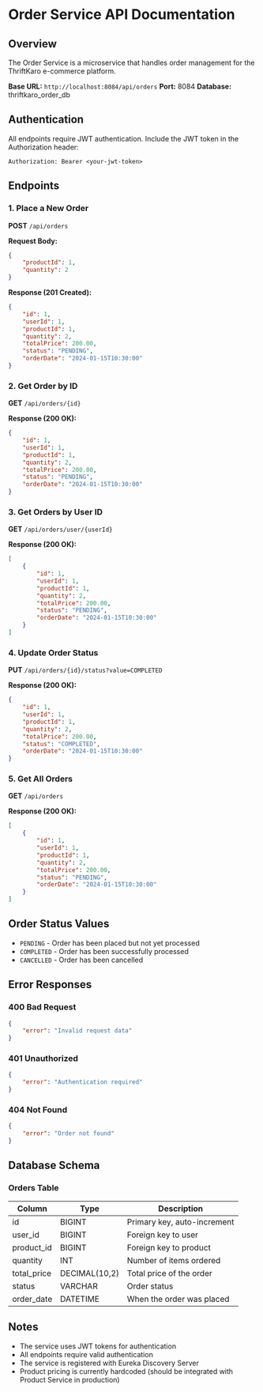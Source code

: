 # Order Service API Documentation

## Overview
The Order Service is a microservice that handles order management for the ThriftKaro e-commerce platform.

**Base URL:** `http://localhost:8084/api/orders`
**Port:** 8084
**Database:** thriftkaro_order_db

## Authentication
All endpoints require JWT authentication. Include the JWT token in the Authorization header:
```
Authorization: Bearer <your-jwt-token>
```

## Endpoints

### 1. Place a New Order
**POST** `/api/orders`

**Request Body:**
```json
{
    "productId": 1,
    "quantity": 2
}
```

**Response (201 Created):**
```json
{
    "id": 1,
    "userId": 1,
    "productId": 1,
    "quantity": 2,
    "totalPrice": 200.00,
    "status": "PENDING",
    "orderDate": "2024-01-15T10:30:00"
}
```

### 2. Get Order by ID
**GET** `/api/orders/{id}`

**Response (200 OK):**
```json
{
    "id": 1,
    "userId": 1,
    "productId": 1,
    "quantity": 2,
    "totalPrice": 200.00,
    "status": "PENDING",
    "orderDate": "2024-01-15T10:30:00"
}
```

### 3. Get Orders by User ID
**GET** `/api/orders/user/{userId}`

**Response (200 OK):**
```json
[
    {
        "id": 1,
        "userId": 1,
        "productId": 1,
        "quantity": 2,
        "totalPrice": 200.00,
        "status": "PENDING",
        "orderDate": "2024-01-15T10:30:00"
    }
]
```

### 4. Update Order Status
**PUT** `/api/orders/{id}/status?value=COMPLETED`

**Response (200 OK):**
```json
{
    "id": 1,
    "userId": 1,
    "productId": 1,
    "quantity": 2,
    "totalPrice": 200.00,
    "status": "COMPLETED",
    "orderDate": "2024-01-15T10:30:00"
}
```

### 5. Get All Orders
**GET** `/api/orders`

**Response (200 OK):**
```json
[
    {
        "id": 1,
        "userId": 1,
        "productId": 1,
        "quantity": 2,
        "totalPrice": 200.00,
        "status": "PENDING",
        "orderDate": "2024-01-15T10:30:00"
    }
]
```

## Order Status Values
- `PENDING` - Order has been placed but not yet processed
- `COMPLETED` - Order has been successfully processed
- `CANCELLED` - Order has been cancelled

## Error Responses

### 400 Bad Request
```json
{
    "error": "Invalid request data"
}
```

### 401 Unauthorized
```json
{
    "error": "Authentication required"
}
```

### 404 Not Found
```json
{
    "error": "Order not found"
}
```

## Database Schema

### Orders Table
| Column | Type | Description |
|--------|------|-------------|
| id | BIGINT | Primary key, auto-increment |
| user_id | BIGINT | Foreign key to user |
| product_id | BIGINT | Foreign key to product |
| quantity | INT | Number of items ordered |
| total_price | DECIMAL(10,2) | Total price of the order |
| status | VARCHAR | Order status |
| order_date | DATETIME | When the order was placed |

## Notes
- The service uses JWT tokens for authentication
- All endpoints require valid authentication
- The service is registered with Eureka Discovery Server
- Product pricing is currently hardcoded (should be integrated with Product Service in production)

